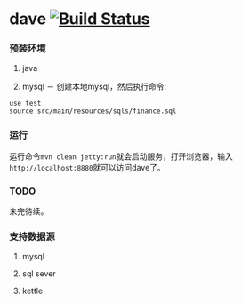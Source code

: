 dave [![Build Status](https://travis-ci.org/yanshuai/dave.svg?branch=master)](https://travis-ci.org/yanshuai/dave)
====

### 预装环境

1. java

2. mysql － 创建本地mysql，然后执行命令:

```
use test
source src/main/resources/sqls/finance.sql
```

### 运行

运行命令```mvn clean jetty:run```就会启动服务，打开浏览器，输入```http://localhost:8880```就可以访问dave了。

### TODO

未完待续。

### 支持数据源

1. mysql

2. sql sever

3. kettle
